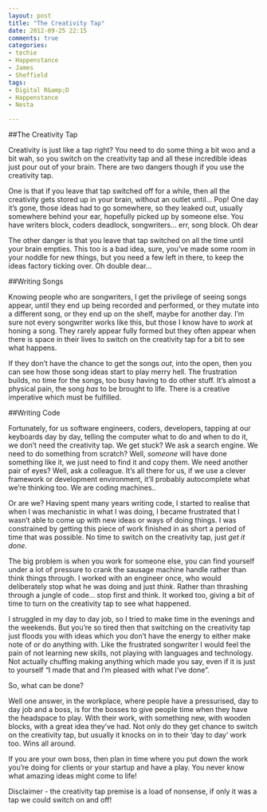 ```yaml
---
layout: post
title: "The Creativity Tap"
date: 2012-09-25 22:15
comments: true
categories: 
- techie
- Happenstance
- James
- Sheffield
tags:
- Digital R&amp;D
- Happenstance
- Nesta

---
```

##The Creativity Tap

Creativity is just like a tap right? You need to do some thing a bit woo and a bit wah, so you switch on the creativity tap and all these incredible ideas just pour out of your brain. There are two dangers though if you use the creativity tap.

One is that if you leave that tap switched off for a while, then all the creativity gets stored up in your brain, without an outlet until... Pop! One day it’s gone, those ideas had to go somewhere, so they leaked out, usually somewhere behind your ear, hopefully picked up by someone else. You have writers block, coders deadlock, songwriters... err, song block. Oh dear

The other danger is that you leave that tap switched on all the time until your brain empties. This too is a bad idea, sure, you’ve made some room in your noddle for new things, but you need a few left in there, to keep the ideas factory ticking over. Oh double dear...

##Writing Songs

Knowing people who are songwriters, I get the privilege of seeing songs appear, until they end up being recorded and performed, or they mutate into a different song, or they end up on the shelf, maybe for another day. I’m sure not every songwriter works like this, but those I know have to *work* at honing a song. They rarely appear fully formed but they often appear when there is space in their lives to switch on the creativity tap for a bit to see what happens. 

If they don’t have the chance to get the songs *out*, into the open, then you can see how those song ideas start to play merry hell. The frustration builds, no time for the songs, too busy having to do other stuff. It’s almost a physical pain, the song *has* to be brought to life. There is a creative imperative which must be fulfilled.

##Writing Code

Fortunately, for us software engineers, coders, developers, tapping at our keyboards day by day, telling the computer what to do and when to do it, we don’t need the creativity tap. We get stuck? We ask a search engine. We need to do something from scratch? Well, *someone* will have done something like it, we just need to find it and copy them. We need another pair of eyes? Well, ask a colleague. It’s all there for us, if we use a clever framework or development environment, it’ll probably autocomplete what we’re thinking too. We are coding machines..

Or are we? Having spent many years writing code, I started to realise that when I was mechanistic in what I was doing, I became frustrated that I wasn’t able to come up with new ideas or ways of doing things. I was constrained by getting this piece of work finished in as short a period of time that was possible. No time to switch on the creativity tap, just *get it done*. 

The big problem is when you work for someone else, you can find yourself under a lot of pressure to crank the sausage machine handle rather than think things through. I worked with an engineer once, who would deliberately stop what he was doing and just *think*. Rather than thrashing through a jungle of code... stop first and think. It worked too, giving a bit of time to turn on the creativity tap to see what happened. 

I struggled in my day to day job, so I tried to make time in the evenings and the weekends. But you’re so tired then that switching on the creativity tap just floods you with ideas which you don’t have the energy to either make note of or do anything with. Like the frustrated songwriter I would feel the pain of not learning new skills, not playing with languages and technology. Not actually chuffing making anything which made you say, even if it is just to yourself “I made that and I’m pleased with what I’ve done”.

So, what can be done?

Well one answer, in the workplace, where people have a pressurised, day to day job and a boss, is for the bosses to give people time when they have the headspace to play. With their work, with something new, with wooden blocks, with a great idea they’ve had. Not only do they get chance to switch on the creativity tap, but usually it knocks on in to their ‘day to day’ work too. Wins all around.

If you are your own boss, then plan in time where you put down the work you’re doing for clients or your startup and have a play. You never know what amazing ideas might come to life!

Disclaimer - the creativity tap premise is a load of nonsense, if only it was a tap we could switch on and off!
